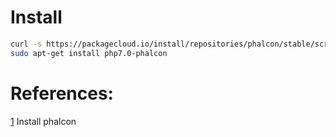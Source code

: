 # Install

```bash
curl -s https://packagecloud.io/install/repositories/phalcon/stable/script.deb.sh | sudo bash
sudo apt-get install php7.0-phalcon
```

# References:

[1](https://olddocs.phalconphp.com/en/3.0.0/reference/install.html) Install phalcon